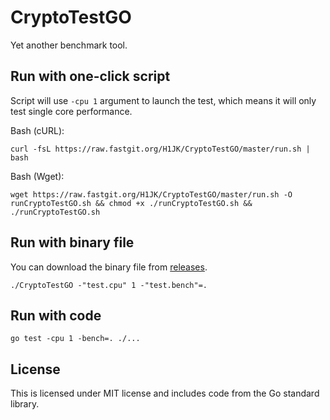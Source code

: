 # CryptoTestGO

Yet another benchmark tool.  

## Run with one-click script

Script will use `-cpu 1` argument to launch the test, which means it will only test single core performance.  

Bash (cURL):  
```shell
curl -fsL https://raw.fastgit.org/H1JK/CryptoTestGO/master/run.sh | bash
```

Bash (Wget):
```shell
wget https://raw.fastgit.org/H1JK/CryptoTestGO/master/run.sh -O runCryptoTestGO.sh && chmod +x ./runCryptoTestGO.sh && ./runCryptoTestGO.sh
```

## Run with binary file

You can download the binary file from [releases](https://github.com/H1JK/CryptoTestGO/releases/).

```shell
./CryptoTestGO -"test.cpu" 1 -"test.bench"=.
```

## Run with code

```shell
go test -cpu 1 -bench=. ./...
```

## License
This is licensed under MIT license and includes code from the Go standard library.  
